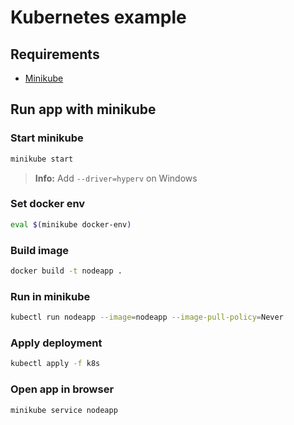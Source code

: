 # Kubernetes example

## Requirements

- [Minikube](https://kubernetes.io/docs/tasks/tools/install-minikube/)

## Run app with minikube

### Start minikube

```bash
minikube start
```

> **Info:** Add `--driver=hyperv` on Windows

### Set docker env

```bash
eval $(minikube docker-env)
```

### Build image

```bash
docker build -t nodeapp .
```

### Run in minikube

```bash
kubectl run nodeapp --image=nodeapp --image-pull-policy=Never
```

### Apply deployment

```bash
kubectl apply -f k8s
```

### Open app in browser

```bash
minikube service nodeapp
```
